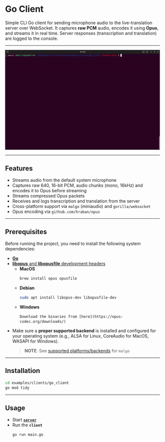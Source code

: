 # Go Client

Simple CLI Go client for sending microphone audio to the live-translation server over WebSocket. It captures **raw PCM** audio, encodes it using **Opus**, and streams it in real time. Server responses (transcription and translation) are logged to the console.

---

<a href="https://github.com/AbdullahHendy/live-translation/blob/main/doc/go.gif?raw=true" target="_blank">
  <img src="https://github.com/AbdullahHendy/live-translation/blob/main/doc/go.gif?raw=true" alt="Go-Client Demo" />
</a>

---

## Features

- Streams audio from the default system microphone
- Captures raw 640, 16-bit PCM, audio chunks (mono, 16kHz) and encodes it to Opus before streaming
- Streams compressed Opus packets
- Receives and logs transcription and translation from the server
- Cross-platform support via `malgo` (miniaudio) and `gorilla/websocket`
- Opus encoding via `github.com/hraban/opus`

---

## Prerequisites

Before running the project, you need to install the following system dependencies:
- [**Go**](https://go.dev/doc/install)
- [**libopus** and **libopusfile** development headers]()
    - **MacOS**
        ```zsh
        brew install opus opusfile
        ```
    - **Debian**
        ```bash
        sudo apt install libopus-dev libopusfile-dev
        ```
    - **Windows**
        ```
        Download the binaries from [here](https://opus-codec.org/downloads/)
- Make sure a **proper supported backend** is installed and configured for your operating system (e.g., ALSA for Linux, CoreAudio for MacOS, WASAPI for Windows).
    > **NOTE**: See [supported platforms/backends](https://pkg.go.dev/github.com/gen2brain/malgo#section-readme) for `malgo`

---

## Installation

```bash
cd examples/clients/go_client
go mod tidy
```

---

## Usage

- Start [**`server`**](../../../README.md#usage)
- Run the **`client`**
    ```bash
    go run main.go
    ```